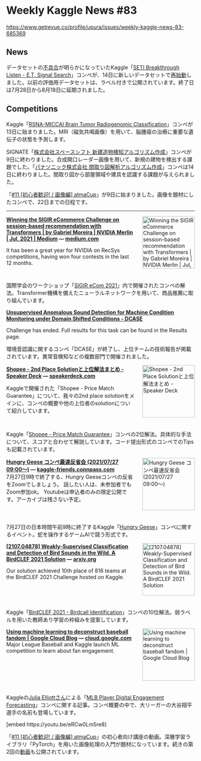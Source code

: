 # Weekly Kaggle News #83
https://www.getrevue.co/profile/upura/issues/weekly-kaggle-news-83-685369
<h3><h2>News</h2><p>データセットの<a href="https://www.kaggle.com/c/seti-breakthrough-listen/discussion/246782?utm_campaign=Weekly%20Kaggle%20News&amp;utm_medium=email&amp;utm_source=Revue%20newsletter" target="_blank">不具合</a>が明らかになっていたKaggle「<a href="https://www.kaggle.com/c/seti-breakthrough-listen/?utm_campaign=Weekly%20Kaggle%20News&amp;utm_medium=email&amp;utm_source=Revue%20newsletter" target="_blank">SETI Breakthrough Listen - E.T. Signal Search</a>」コンペが、14日に新しいデータセットで<a href="https://www.kaggle.com/c/seti-breakthrough-listen/discussion/253079" target="_blank">再始動</a>しました。以前の評価用データセットは、ラベル付きで公開されています。終了日は7月28日から8月18日に延期されました。</p><h2>Competitions</h2><p>Kaggle「<a href="https://www.kaggle.com/c/rsna-miccai-brain-tumor-radiogenomic-classification" target="_blank">RSNA-MICCAI Brain Tumor Radiogenomic Classification</a>」コンペが13日に始まりました。MRI（磁気共鳴画像）を用いて、脳腫瘍の治療に重要な遺伝子の状態を予測します。</p><p>SIGNATE「<a href="https://signate.jp/competitions/465" target="_blank">株式会社スペースシフト 新建造物検知アルゴリズム作成</a>」コンペが9日に終わりました。合成開口レーダー画像を用いて、新規の建物を検出する課題でした。「<a href="https://signate.jp/competitions/444" target="_blank">パナソニック株式会社 間取り図解析アルゴリズム作成</a>」コンペは14日に終わりました。間取り図から部屋領域や建具を認識する課題が与えられました。</p><p>「<a href="https://www.guruguru.science/competitions/17/" target="_blank">#11 [初心者歓迎! / 画像編] atmaCup</a>」が9日に始まりました。画像を題材にしたコンペで、22日までの日程です。</p></h3>
<hr>
<p>
<img width="140" height="140" alt="Winning the SIGIR eCommerce Challenge on session-based recommendation with Transformers | by Gabriel Moreira | NVIDIA Merlin | Jul, 2021 | Medium" style="float: right; margin-left: 20px; margin-bottom: 20px;" src="https://s3.amazonaws.com/revue/items/images/010/125/359/thumb/1*7KOGhhSXkhvh_G-EKN2NXg.jpeg?1626390779" />
<strong style='display: block;'><a href="https://medium.com/nvidia-merlin/winning-the-sigir-ecommerce-challenge-on-session-based-recommendation-with-transformers-v2-793f6fac2994?utm_campaign=Weekly%20Kaggle%20News&amp;utm_medium=email&amp;utm_source=Revue%20newsletter">Winning the SIGIR eCommerce Challenge on session-based recommendation with Transformers | by Gabriel Moreira | NVIDIA Merlin | Jul, 2021 | Medium</a> &mdash; <a href="https://medium.com/nvidia-merlin/winning-the-sigir-ecommerce-challenge-on-session-based-recommendation-with-transformers-v2-793f6fac2994">medium.com</a></strong>
<p>It has been a great year for NVIDIA on RecSys competitions, having won four contests in the last 12 months.</p>
</p>
<div style='clear: both;'></div>
<p><p>国際学会のワークショップ「<a href="https://sigir-ecom.github.io/data-task.html" target="_blank">SIGIR eCom 2021</a>」内で開催されたコンペの解法。Transformer機構を備えたニューラルネットワークを用いて、商品推薦に取り組んでいます。</p></p>
<p>
<strong style='display: block;'><a href="http://dcase.community/challenge2021/task-unsupervised-detection-of-anomalous-sounds?utm_campaign=Weekly%20Kaggle%20News&amp;utm_medium=email&amp;utm_source=Revue%20newsletter">Unsupervised Anomalous Sound Detection for Machine Condition Monitoring under Domain Shifted Conditions - DCASE</a></strong>
<p>Challenge has ended. Full results for this task can be found in the Results page.</p>
</p>
<p><p>環境音認識に関するコンペ「DCASE」が終了し、上位チームの技術報告が掲載されています。異常音検知などの複数部門で開催されました。</p></p>
<p>
<img width="140" height="140" alt="Shopee - 2nd Place Solutionと上位解法まとめ - Speaker Deck" style="float: right; margin-left: 20px; margin-bottom: 20px;" src="https://s3.amazonaws.com/revue/items/images/010/125/378/thumb/slide_0.jpg?1626391130" />
<strong style='display: block;'><a href="https://speakerdeck.com/lyakaap/shopee-2nd-place-solutiontoshang-wei-jie-fa-matome?utm_campaign=Weekly%20Kaggle%20News&amp;utm_medium=email&amp;utm_source=Revue%20newsletter">Shopee - 2nd Place Solutionと上位解法まとめ - Speaker Deck</a> &mdash; <a href="https://speakerdeck.com/lyakaap/shopee-2nd-place-solutiontoshang-wei-jie-fa-matome">speakerdeck.com</a></strong>
<p>Kaggleで開催された「Shopee - Price Match Guarantee」について、我々の2nd place solutionをメインに、コンペの概要や他の上位者のsolutionについて紹介しています。</p>
</p>
<div style='clear: both;'></div>
<p><p>Kaggle「<a href="https://www.kaggle.com/c/shopee-product-matching" target="_blank">Shopee - Price Match Guarantee</a>」コンペの2位解法。具体的な手法について、スコアと合わせて解説しています。コード提出形式のコンペでのTipsも記載されています。</p></p>
<p>
<img width="140" height="140" alt="Hungry Geese コンペ最速反省会 (2021/07/27 09:00〜)" style="float: right; margin-left: 20px; margin-bottom: 20px;" src="https://s3.amazonaws.com/revue/items/images/010/086/130/thumb/468_468.png?1626145799" />
<strong style='display: block;'><a href="https://kaggle-friends.connpass.com/event/219201/?utm_campaign=Weekly%20Kaggle%20News&amp;utm_medium=email&amp;utm_source=Revue%20newsletter">Hungry Geese コンペ最速反省会 (2021/07/27 09:00〜)</a> &mdash; <a href="https://kaggle-friends.connpass.com/event/219201/">kaggle-friends.connpass.com</a></strong>
7月27日9時で終了する、Hungry Geeseコンペの反省をZoomでしましょう。   話したい人は、未参加者でもZoom参加ok。  Youtubeは申込者のみの限定公開です。アーカイブは残さない予定。
</p>
<div style='clear: both;'></div>
<p><p>7月27日の日本時間午前9時に終了するKaggle「<a href="https://www.kaggle.com/c/hungry-geese/" target="_blank">Hungry Geese</a>」コンペに関するイベント。蛇を操作するゲームAIで競う形式です。</p></p>
<p>
<img width="140" height="140" alt="[2107.04878] Weakly-Supervised Classification and Detection of Bird Sounds in the Wild. A BirdCLEF 2021 Solution" style="float: right; margin-left: 20px; margin-bottom: 20px;" src="https://s3.amazonaws.com/revue/items/images/010/107/856/thumb/arxiv-logo-twitter-square.png?1626300478" />
<strong style='display: block;'><a href="https://arxiv.org/abs/2107.04878?utm_campaign=Weekly%20Kaggle%20News&amp;utm_medium=email&amp;utm_source=Revue%20newsletter">[2107.04878] Weakly-Supervised Classification and Detection of Bird Sounds in the Wild. A BirdCLEF 2021 Solution</a> &mdash; <a href="https://arxiv.org/abs/2107.04878">arxiv.org</a></strong>
<p>Our solution achieved 10th place of 816 teams at the BirdCLEF 2021 Challenge hosted on Kaggle.</p>
</p>
<div style='clear: both;'></div>
<p><p>Kaggle「<a href="https://www.kaggle.com/c/birdclef-2021" target="_blank">BirdCLEF 2021 - Birdcall Identification</a>」コンペの10位解法。弱ラベルを用いた教師あり学習の枠組みを提案しています。</p></p>
<p>
<img width="140" height="140" alt="Using machine learning to deconstruct baseball fandom | Google Cloud Blog" style="float: right; margin-left: 20px; margin-bottom: 20px;" src="https://s3.amazonaws.com/revue/items/images/010/126/105/thumb/MLB.max-2200x2200.jpg?1626400061" />
<strong style='display: block;'><a href="https://cloud.google.com/blog/products/ai-machine-learning/using-machine-learning-to-deconstruct-baseball-fandom?utm_campaign=Weekly%20Kaggle%20News&amp;utm_medium=email&amp;utm_source=Revue%20newsletter">Using machine learning to deconstruct baseball fandom | Google Cloud Blog</a> &mdash; <a href="https://cloud.google.com/blog/products/ai-machine-learning/using-machine-learning-to-deconstruct-baseball-fandom">cloud.google.com</a></strong>
Major League Baseball and Kaggle launch ML competition to learn about fan engagement.
</p>
<div style='clear: both;'></div>
<p><p>Kaggleの<a href="https://www.kaggle.com/juliaelliott" target="_blank">Julia Elliottさん</a>による「<a href="https://www.kaggle.com/c/mlb-player-digital-engagement-forecasting/" target="_blank">MLB Player Digital Engagement Forecasting</a>」コンペに関する記事。コンペ概要の中で、大リーガーの大谷翔平選手の名前も登場しています。</p></p>
[embed https://youtu.be/eRCw0Lm5re8]
<p><p>「<a href="https://www.guruguru.science/competitions/17/" target="_blank">#11 [初心者歓迎! / 画像編] atmaCup</a>」の初心者向け講座の動画。深層学習ライブラリ「PyTorch」を用いた画像処理の入門が題材になっています。続きの第2回の<a href="https://youtu.be/Cy-CzIMBUDM" target="_blank">動画</a>も公開されています。</p></p>
